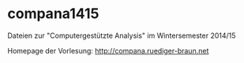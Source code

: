compana1415
===========

Dateien zur "Computergestützte Analysis" im Wintersemester 2014/15

Homepage der Vorlesung:  http://compana.ruediger-braun.net
